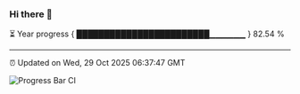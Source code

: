 ### Hi there 👋

⏳ Year progress { ████████████████████████▁▁▁▁▁▁ } 82.54 %

---

⏰ Updated on Wed, 29 Oct 2025 06:37:47 GMT

![Progress Bar CI](https://github.com/ZhaoGui/ZhaoGui/workflows/Progress%20Bar%20CI/badge.svg)
